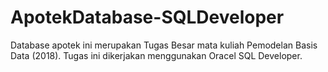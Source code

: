 # ApotekDatabase-SQLDeveloper
Database apotek ini merupakan Tugas Besar mata kuliah Pemodelan Basis Data (2018). Tugas ini dikerjakan menggunakan Oracel SQL Developer.
